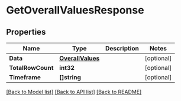 # GetOverallValuesResponse

## Properties
Name | Type | Description | Notes
------------ | ------------- | ------------- | -------------
**Data** | [**OverallValues**](OverallValues.md) |  | [optional] 
**TotalRowCount** | **int32** |  | [optional] 
**Timeframe** | **[]string** |  | [optional] 

[[Back to Model list]](../README.md#documentation-for-models) [[Back to API list]](../README.md#documentation-for-api-endpoints) [[Back to README]](../README.md)


